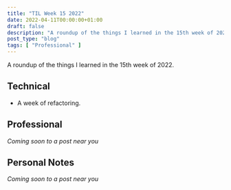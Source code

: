 ```yaml
---
title: "TIL Week 15 2022"
date: 2022-04-11T00:00:00+01:00
draft: false
description: "A roundup of the things I learned in the 15th week of 2022."
post_type: "blog"
tags: [ "Professional" ]
---
```


A roundup of the things I learned in the 15th week of 2022.

## Technical

* A week of refactoring.

## Professional

*Coming soon to a post near you*

## Personal Notes

*Coming soon to a post near you*